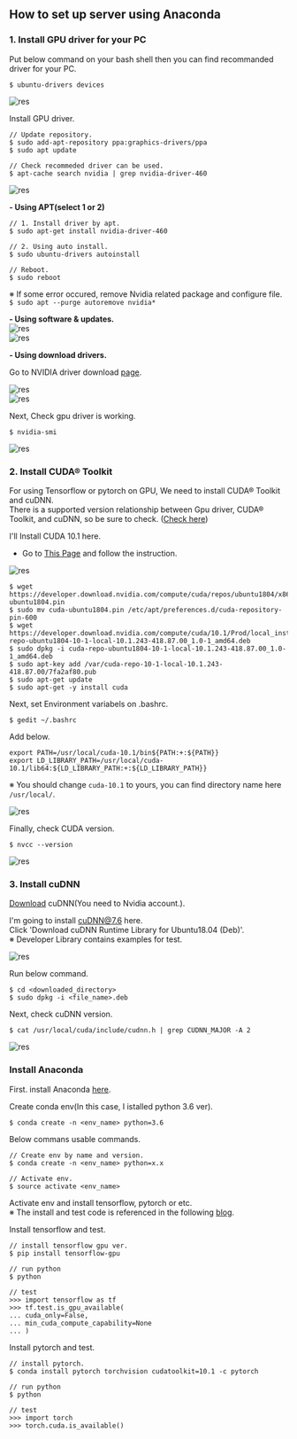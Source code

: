 ## How to set up server using Anaconda  

### 1. Install GPU driver for your PC  

Put below command on your bash shell then you can find recommanded driver for your PC.  

`$ ubuntu-drivers devices`  

![res](https://github.com/hololee/How-to-set-up-deeplearning-server/blob/main/resources/res01.PNG?raw=true)  

Install GPU driver.  

~~~
// Update repository.  
$ sudo add-apt-repository ppa:graphics-drivers/ppa  
$ sudo apt update  

// Check recommeded driver can be used.  
$ apt-cache search nvidia | grep nvidia-driver-460  
~~~  

![res](https://github.com/hololee/How-to-set-up-deeplearning-server/blob/main/resources/res00.PNG?raw=true)  
  
**- Using APT(select 1 or 2)**   
~~~
// 1. Install driver by apt.  
$ sudo apt-get install nvidia-driver-460  

// 2. Using auto install.  
$ sudo ubuntu-drivers autoinstall  

// Reboot.  
$ sudo reboot  
~~~  
※ If some error occured, remove Nvidia related package and configure file.  
`$ sudo apt --purge autoremove nvidia*`  

**- Using software & updates.**  
![res]()  
![res]()  

**- Using download drivers.**  

Go to NVIDIA driver download [page](https://www.nvidia.com/Download/index.aspx).  

![res]()  
![res]()  



Next, Check gpu driver is working.  

`$ nvidia-smi`  
  
![res](https://github.com/hololee/How-to-set-up-deeplearning-server/blob/main/resources/res02.PNG?raw=true)  

### 2. Install CUDA® Toolkit  
  
For using Tensorflow or pytorch on GPU, We need to install CUDA® Toolkit and cuDNN.  
There is a supported version relationship between Gpu driver, CUDA® Toolkit, and cuDNN, so be sure to check. ([Check here](https://www.tensorflow.org/install/gpu))  

I'll Install CUDA 10.1 here.  

- Go to [This Page](https://developer.nvidia.com/cuda-toolkit-archive) and follow the instruction.  
  
![res](https://github.com/hololee/How-to-set-up-deeplearning-server/blob/main/resources/res03.PNG?raw=true)  

~~~
$ wget https://developer.download.nvidia.com/compute/cuda/repos/ubuntu1804/x86_64/cuda-ubuntu1804.pin
$ sudo mv cuda-ubuntu1804.pin /etc/apt/preferences.d/cuda-repository-pin-600
$ wget https://developer.download.nvidia.com/compute/cuda/10.1/Prod/local_installers/cuda-repo-ubuntu1804-10-1-local-10.1.243-418.87.00_1.0-1_amd64.deb
$ sudo dpkg -i cuda-repo-ubuntu1804-10-1-local-10.1.243-418.87.00_1.0-1_amd64.deb
$ sudo apt-key add /var/cuda-repo-10-1-local-10.1.243-418.87.00/7fa2af80.pub
$ sudo apt-get update
$ sudo apt-get -y install cuda
~~~  

Next, set Environment variabels on .bashrc.  

`$ gedit ~/.bashrc`  

Add below.  

~~~
export PATH=/usr/local/cuda-10.1/bin${PATH:+:${PATH}}
export LD_LIBRARY_PATH=/usr/local/cuda-10.1/lib64:${LD_LIBRARY_PATH:+:${LD_LIBRARY_PATH}}
~~~  

※ You should change `cuda-10.1` to yours, you can find directory name here `/usr/local/`.  

![res](https://github.com/hololee/How-to-set-up-deeplearning-server/blob/main/resources/res04.PNG?raw=true)  

Finally, check CUDA version.  

`$ nvcc --version`  

![res](https://github.com/hololee/How-to-set-up-deeplearning-server/blob/main/resources/res03-1.PNG?raw=true)  

### 3. Install cuDNN  

[Download](https://developer.nvidia.com/cudnn) cuDNN(You need to Nvidia account.).  
  
I'm going to install cuDNN@7.6 here.  
Click 'Download cuDNN Runtime Library for Ubuntu18.04 (Deb)'.  
※ Developer Library contains examples for test.  

![res](https://github.com/hololee/How-to-set-up-deeplearning-server/blob/main/resources/res05.PNG?raw=true)  
  
Run below command.  

~~~
$ cd <downloaded_directory>  
$ sudo dpkg -i <file_name>.deb  
~~~

Next, check cuDNN version.  

`$ cat /usr/local/cuda/include/cudnn.h | grep CUDNN_MAJOR -A 2`  

![res](https://github.com/hololee/How-to-set-up-deeplearning-server/blob/main/resources/res05-1.PNG?raw=true)  

### Install Anaconda  

First. install Anaconda [here](https://www.anaconda.com/products/individual#download-section).  

Create conda env(In this case, I istalled python 3.6 ver).  

`$ conda create -n <env_name> python=3.6`  

Below commans usable commands.  

~~~
// Create env by name and version.  
$ conda create -n <env_name> python=x.x  

// Activate env. 
$ source activate <env_name>  
~~~  

Activate env and install tensorflow, pytorch or etc.  
※ The install and test code is referenced in the following [blog](https://teddylee777.github.io/linux/%EB%94%A5%EB%9F%AC%EB%8B%9D-PC%EC%97%90-ubuntu%EC%99%80-CUDA-GPU%EB%9D%BC%EC%9D%B4%EB%B8%8C%EB%9F%AC%EB%A6%AC-%EC%84%A4%EC%B9%98%ED%95%98%EA%B8%B0).  

Install tensorflow and test.  

~~~
// install tensorflow gpu ver.     
$ pip install tensorflow-gpu  

// run python  
$ python  

// test  
>>> import tensorflow as tf  
>>> tf.test.is_gpu_available(  
... cuda_only=False,  
... min_cuda_compute_capability=None  
... )  
~~~  

Install pytorch and test.  

~~~  
// install pytorch.  
$ conda install pytorch torchvision cudatoolkit=10.1 -c pytorch  

// run python  
$ python  

// test  
>>> import torch  
>>> torch.cuda.is_available()  
~~~


































